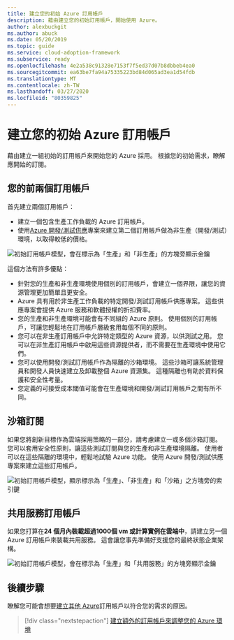 ```yaml
---
title: 建立您的初始 Azure 訂用帳戶
description: 藉由建立您的初始訂用帳戶，開始使用 Azure。
author: alexbuckgit
ms.author: abuck
ms.date: 05/20/2019
ms.topic: guide
ms.service: cloud-adoption-framework
ms.subservice: ready
ms.openlocfilehash: 4e2a538c91328e7153f7f5ed37d07b8dbbeb4ea0
ms.sourcegitcommit: ea63be7fa94a75335223bd84d065ad3ea1d54fdb
ms.translationtype: MT
ms.contentlocale: zh-TW
ms.lasthandoff: 03/27/2020
ms.locfileid: "80359825"
---
```

# <a name="create-your-initial-azure-subscriptions"></a>建立您的初始 Azure 訂用帳戶

藉由建立一組初始的訂用帳戶來開始您的 Azure 採用。 根據您的初始需求，瞭解應開始的訂閱。

## <a name="your-first-two-subscriptions"></a>您的前兩個訂用帳戶

首先建立兩個訂用帳戶：

- 建立一個包含生產工作負載的 Azure 訂用帳戶。
- 使用[Azure 開發/測試供應](https://azure.microsoft.com/pricing/dev-test)專案來建立第二個訂用帳戶做為非生產（開發/測試）環境，以取得較低的價格。

![初始訂用帳戶模型，會在標示為「生產」和「非生產」的方塊旁顯示金鑰](../../_images/ready/initial-subscription-model.png)

這個方法有許多優點：

- 針對您的生產和非生產環境使用個別的訂用帳戶，會建立一個界限，讓您的資源管理更加簡單且更安全。
- Azure 具有用於非生產工作負載的特定開發/測試訂用帳戶供應專案。 這些供應專案會提供 Azure 服務和軟體授權的折扣費率。
- 您的生產和非生產環境可能會有不同組的 Azure 原則。 使用個別的訂用帳戶，可讓您輕鬆地在訂用帳戶層級套用每個不同的原則。
- 您可以在非生產訂用帳戶中允許特定類型的 Azure 資源，以供測試之用。 您可以在非生產訂用帳戶中啟用這些資源提供者，而不需要在生產環境中使用它們。
- 您可以使用開發/測試訂用帳戶作為隔離的沙箱環境。 這些沙箱可讓系統管理員和開發人員快速建立及卸載整個 Azure 資源集。 這種隔離也有助於資料保護和安全性考量。
- 您定義的可接受成本閾值可能會在生產環境和開發/測試訂用帳戶之間有所不同。

## <a name="sandbox-subscriptions"></a>沙箱訂閱

如果您將創新目標作為雲端採用策略的一部分，請考慮建立一或多個沙箱訂閱。 您可以套用安全性原則，讓這些測試訂閱與您的生產和非生產環境隔離。 使用者可以在這些隔離的環境中，輕鬆地試驗 Azure 功能。 使用 Azure 開發/測試供應專案來建立這些訂用帳戶。

![初始訂用帳戶模型，顯示標示為「生產」、「非生產」和「沙箱」之方塊旁的索引鍵](../../_images/ready/initial-subscription-model-with-sandboxes.png)

## <a name="shared-services-subscription"></a>共用服務訂用帳戶

如果您打算在**24 個月內裝載超過1000個 vm 或計算實例在雲端中**，請建立另一個 Azure 訂用帳戶來裝載共用服務。 這會讓您事先準備好支援您的最終狀態企業架構。

![初始訂用帳戶模型，會在標示為「生產」和「共用服務」的方塊旁顯示金鑰](../../_images/ready/initial-subscription-model-with-shared-services.png)

## <a name="next-steps"></a>後續步驟

瞭解您可能會想要[建立其他 Azure](./scale-subscriptions.md)訂用帳戶以符合您的需求的原因。

> [!div class="nextstepaction"]
> [建立額外的訂用帳戶來調整您的 Azure 環境](./scale-subscriptions.md)
